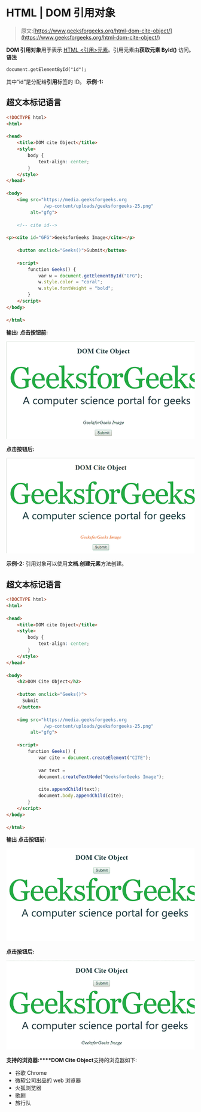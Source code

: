 # HTML | DOM 引用对象

> 原文:[https://www.geeksforgeeks.org/html-dom-cite-object/](https://www.geeksforgeeks.org/html-dom-cite-object/)

**DOM 引用对象**用于表示 [HTML <引用>元素](https://www.geeksforgeeks.org/html-cite-tag/)。引用元素由**获取元素 ById()** 访问。
**语法**

```html
document.getElementById("id");
```

其中“id”是分配给**引用**标签的 ID。
**示例-1:**

## 超文本标记语言

```html
<!DOCTYPE html>
<html>

<head>
    <title>DOM cite Object</title>
    <style>
        body {
            text-align: center;
        }
    </style>
</head>

<body>
    <img src="https://media.geeksforgeeks.org
              /wp-content/uploads/geeksforgeeks-25.png"
         alt="gfg">

    <!-- cite id-->

<p><cite id="GFG">GeeksforGeeks Image</cite></p>

    <button onclick="Geeks()">Submit</button>

    <script>
        function Geeks() {
            var w = document.getElementById("GFG");
            w.style.color = "coral";
            w.style.fontWeight = "bold";
        }
    </script>
</body>

</html>            
```

**输出:**
**点击按钮前:**

![](img/1aca167f03295fc0c25a8143fd6a4019.png)

**点击按钮后:**

![](img/bbe36cf240b795995a5f7539466f38ff.png)

**示例-2:** 引用对象可以使用**文档.创建元素**方法创建。

## 超文本标记语言

```html
<!DOCTYPE html>
<html>

<head>
    <title>DOM cite Object</title>
    <style>
        body {
            text-align: center;
        }
    </style>
</head>

<body>
    <h2>DOM Cite Object</h2>

    <button onclick="Geeks()">
      Submit
    </button>

    <img src="https://media.geeksforgeeks.org
              /wp-content/uploads/geeksforgeeks-25.png"
         alt="gfg">

    <script>
        function Geeks() {
            var cite = document.createElement("CITE");

            var text =
            document.createTextNode("GeeksforGeeks Image");

            cite.appendChild(text);
            document.body.appendChild(cite);
        }
    </script>
</body>

</html>                   
```

**输出**
**点击按钮前:**

![](img/88cf34ec9b598eb203eee6b0b358fc66.png)

**点击按钮后:**

![](img/99dc4a7b75e0f5bce11665b7d45aacb6.png)

**支持的浏览器:****DOM Cite Object**支持的浏览器如下:

*   谷歌 Chrome
*   微软公司出品的 web 浏览器
*   火狐浏览器
*   歌剧
*   旅行队